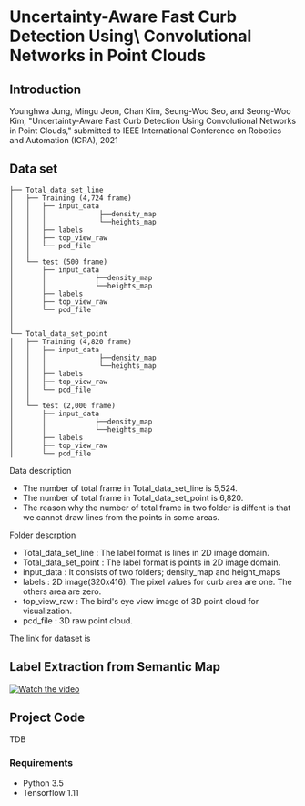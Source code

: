 # Uncertainty-Aware Fast Curb Detection Using\\ Convolutional Networks in Point Clouds
## **Introduction**
Younghwa Jung, Mingu Jeon, Chan Kim, Seung-Woo Seo, and Seong-Woo Kim, "Uncertainty-Aware Fast Curb Detection Using Convolutional Networks in Point Clouds," submitted to IEEE International Conference on Robotics and Automation (ICRA), 2021
## Data set
```
├── Total_data_set_line
│   ├── Training (4,724 frame)
│   │   ├── input_data
│   │   │             ├──density_map 
│   │   │             └──heights_map            
│   │   ├── labels
│   │   ├── top_view_raw
│   │   └── pcd_file
│   │
│   └── test (500 frame)
│       ├── input_data
│       │            ├──density_map 
│       │            └──heights_map
│       ├── labels            
│       ├── top_view_raw
│       └── pcd_file
│
│
└── Total_data_set_point
│   ├── Training (4,820 frame)
│   │   ├── input_data
│   │   │             ├──density_map 
│   │   │             └──heights_map            
│   │   ├── labels
│   │   ├── top_view_raw
│   │   └── pcd_file
│   │
│   └── test (2,000 frame)
│       ├── input_data
│       │            ├──density_map 
│       │            └──heights_map
│       ├── labels            
│       ├── top_view_raw
│       └── pcd_file

```
Data description
* The number of total frame in Total_data_set_line is 5,524.
* The number of total frame in Total_data_set_point is 6,820.
* The reason why the number of total frame in two folder is diffent is that we cannot draw lines from the points in some areas. 

Folder descrption
* Total_data_set_line : The label format is lines in 2D image domain.
* Total_data_set_point : The label format is points in 2D image domain.
* input_data : It consists of two folders; density_map and height_maps
* labels : 2D image(320x416). The pixel values for curb area are one. The others area are zero.
* top_view_raw : The bird's eye view image of 3D point cloud for visualization.
* pcd_file : 3D raw point cloud.

The link for dataset is

## Label Extraction from Semantic Map

[![Watch the video](https://drive.google.com/uc?export=view&id=1uM0ZzE4l2KcD10db5l6jWYRP02sbAiYr)](https://youtu.be/2d28cw9zb-0)


## Project Code 
TDB
### Requirements
* Python 3.5
* Tensorflow 1.11
